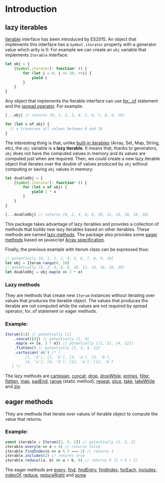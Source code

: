 # Introduction

## lazy iterables

[Iterable](https://developer.mozilla.org/en-US/docs/Web/JavaScript/Reference/Iteration_protocols#The_iterable_protocol) interface has been introduced by ES2015. An object that implements this interface has a `Symbol.iterator` property with a generator value which arity is 0. For example we can create an `obj` variable that implements `Iterable` interface:

``` javascript
let obj = {
    [Symbol.iterator]: function* () {
        for (let i = 0; i <= 10; ++i) {
            yield i
        }
    }
}
```

Any object that implements the Iterable interface can use [for...of](https://developer.mozilla.org/en-US/docs/Web/JavaScript/Reference/Statements/for...of) statement and the [spread operator](https://developer.mozilla.org/en-US/docs/Web/JavaScript/Reference/Operators/Spread_operator). For example:

``` javascript 
[...obj] // returns [0, 1, 2, 3, 4, 5, 6, 7, 8, 9, 10]

for (let x of obj) {
  // x traverses all values between 0 and 10
}
```

The interesting thing is that, unlike [built-in iterables](https://developer.mozilla.org/en-US/docs/Web/JavaScript/Reference/Iteration_protocols#Built-in_iterables) (Array, Set, Map, String, etc), the `obj` variable is a **lazy iterable**. It means that, thanks to generators, `obj` does not have the computed values in memory and its values are computed just when are required. Then, we could create a new lazy iterable object that iterates over the double of values produced by `obj` without computing or saving `obj` values in memory:

``` javascript
let doubleObj = {
    [Symbol.iterator]: function* () {
        for (let x of obj) {
            yield 2 * x
        }
    }
}

[...doubleObj] // returns [0, 2, 4, 6, 8, 10, 12, 14, 16, 18, 20]
```

This package takes advantage of lazy iterables and provides a collection of methods that builds new lazy iterables based on other iterables. These methods are named [lazy methods](#lazy-methods). The package also provides some [eager methods](#eager-methods) based on javascript [Array specification](https://developer.mozilla.org/en-US/docs/Web/JavaScript/Reference/Global_Objects/Array). 

Finally, the previous example with Iterum class can be expressed thus:

``` javascript
// potentially [0, 1, 2, 3, 4, 5, 6, 7, 8, 9, 10]
let obj = Iterum.range(0, 10)
// potentially [0, 2, 4, 6, 8, 10, 12, 14, 16, 18, 20]
let doubleObj = obj.map(e => 2 * e)
```

### Lazy methods
They are methods that create new `Iterum` instances without iterating over values that produces the iterable object. The values that produces the iterable are not computed while the values are not required by spread operator, for..of statement or eager methods.

### Example:
``` javascript
Iterum([1]) // potentially [1]
    .concat([4]) // potentially [1, 4]
    .map(e => [e, 3 * e]) // potentially [[1, 3], [4, 12]]
    .flatten() // potentially [1, 3, 4, 12]
    .cartesian('ab') /* [
         [1, 'a'], [1, 'b'], [3, 'a'], [3, 'b'],
         [4, 'a'], [4, 'b'], [12, 'a'], [12, 'b']
   ] */
```

The lazy methods are [cartesian](doc/API.md#cartesian-iterables), [concat](doc/API.md#concat-iterables), [drop](doc/API.md#drop-n--1), [dropWhile](doc/API.md#dropwhile-predicate-context--this), [entries](doc/API.md#entries-), [filter](doc/API.md#filter-predicate-context--this), [flatten](doc/API.md#flatten-depth--1), [map](doc/API.md#map-cb-context--this), [padEnd](doc/API.md#padend-length--0-value--undefined), [range](doc/API_static_methods.md#iterumrangestart--0-end--infinity-step--1) (static method), [repeat](doc/API.md#repeatn--infinity), [slice](doc/API.md#slice-start--0-end--infinity), [take](doc/API.md#take-n--1), [takeWhile](doc/API.md#takewhile-predicate-context--this) and [zip](doc/API.md#zip-iterables)

## eager methods

They are methods that iterate over values of iterable object to compute the value that returns.

### Example:
``` javascript
const iterable = Iterum([1, 5, 2]) // potentially [1, 5, 2]
iterable.every(e => e < 4) // returns false
iterable.findIndex(e => e % 3 === 2) // returns 1
iterable.includes(2) // returns true
iterable.reduce((a, b) => a + b, 0) // returns 8 (1 + 5 + 2) 
```

The eager methods are [every](doc/API.md#every-predicate-context--this), [find](doc/API.md#find-predicate-context--this), [findEntry](doc/API.md#findentry-predicate-context--this), [findIndex](doc/API.md#findindex-predicate-context--this), [forEach](doc/API.md#foreach-cb-context), [includes](doc/API.md#includes-value-fromindex--0), [indexOf](doc/API.md#indexof-value-fromindex--0), [reduce](doc/API.md#reduce-cb-initialvalue), [reduceRight](doc/API.md#reduceright-cb-initialvalue) and [some](doc/API.md#some-predicate-context--this)